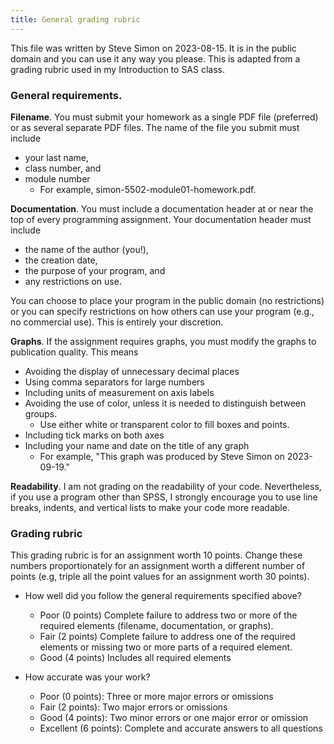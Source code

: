 ```yaml
---
title: General grading rubric
---
```

This file was written by Steve Simon on 2023-08-15. It is in the public domain and you can use it any way you please. This is adapted from a grading rubric used in my Introduction to SAS class.

### General requirements.

**Filename**. You must submit your homework as a single PDF file (preferred) or as several separate PDF files. The name of the file you submit must include

-   your last name, 
-   class number, and 
-   module number
    -   For example, simon-5502-module01-homework.pdf.

**Documentation**. You must include a documentation header at or near the top of every programming assignment. Your documentation header must include

-   the name of the author (you!),
-   the creation date, 
-   the purpose of your program, and 
-   any restrictions on use.

You can choose to place your program in the public domain (no restrictions) or you can specify restrictions on how others can use your program (e.g., no commercial use). This is entirely your discretion.

**Graphs**. If the assignment requires graphs, you must modify the graphs to publication quality. This means

-   Avoiding the display of unnecessary decimal places
-   Using comma separators for large numbers
-   Including units of measurement on axis labels
-   Avoiding the use of color, unless it is needed to distinguish between groups.
    -   Use either white or transparent color to fill boxes and points.
-   Including tick marks on both axes
-   Including your name and date on the title of any graph
    -   For example, "This graph was produced by Steve Simon on 2023-09-19."

**Readability**. I am not grading on the readability of your code. Nevertheless, if you use a program other than SPSS, I strongly encourage you to use line breaks, indents, and vertical lists to make your code more readable.

### Grading rubric

This grading rubric is for an assignment worth 10 points. Change these numbers proportionately for an assignment worth a different number of points (e.g, triple all the point values for an assignment worth 30 points).

-   How well did you follow the general requirements specified above?
    -    Poor (0 points) Complete failure to address two or more of the required elements (filename, documentation, or graphs).
    -    Fair (2 points) Complete failure to address one of the required elements or missing two or more parts of a required element.
    -    Good (4 points) Includes all required elements

-   How accurate was your work?    
    -   Poor (0 points): Three or more major errors or omissions
    -   Fair (2 points): Two major errors or omissions
    -   Good (4 points): Two minor errors or one major error or omission
    -   Excellent (6 points): Complete and accurate answers to all questions

